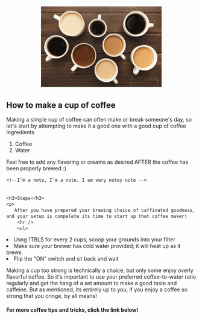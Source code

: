 <!DOCTYPE html>
<html>
<head>
    <title>Your Page Title</title>
</head>
<body style="background-color: light blue;">
  
<h1 align="center"><img src="Does-Coffee-Make-You-Gain-Weight-2000-9388988c07d247ae9394b7d5b78eaae9.jpg" alt="Just some coffee" style="width:320px"></h1>
 <h2>How to make a cup of coffee</h2>
    <p> 
Making a simple cup of coffee can often make or break someone's day, so let's start by 
      attempting to make it a good one with a good cup of coffee
        <br />
        Ingredients
      <ol>
  <li>Coffee</li>
  <li>Water</li>
</ol>

  Feel free to add any flavoring or creams as desired AFTER the coffee has been properly brewed :) 
    </p>

    <!--I'm a note, I'm a note, I am very notey note -->
    

    <h3>Steps</h3>
    <p>
       After you have prepared your brewing choice of caffinated goodness, and your setup is compelete its time to start up that coffee maker!
        <hr />
        <ul>
  <li>Usng 1TBLS for every 2 cups, scoop your grounds into your filter</li>
  <li>Make sure your brewer has cold water provided; it will heat up as it brews</li>
  <li>Flip the "ON" switch and sit back and wait</li>
</ul>

Making a cup too strong is technically a choice, but only some enjoy overly flavorful coffee. So it's important to use your preferred coffee-to-water ratio regularly
and get the hang of a set amount to make a good taste and caffeine. But as mentioned, its entirely up to you, if you enjoy a coffee so strong that you cringe, by all means!
    </p>

<h4>
  <p>
    For more coffee tips and tricks, click the link below!
     <a href="https://www.caffeluxxe.com/blogs/news/11-tips-for-brewing-better-coffee-at-home"> </a>
  </p>
</h4>


</body>
</html>
